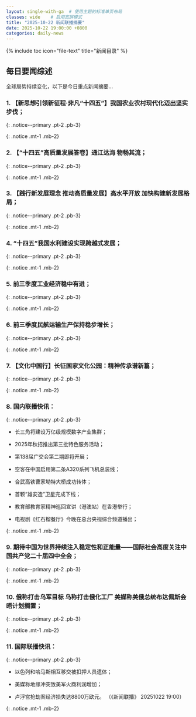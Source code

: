 ```yaml
---
layout: single-with-ga  # 使用主题的标准单页布局
classes: wide    # 启用宽屏模式
title: "2025-10-22 新闻联播摘要"
date: 2025-10-22 19:00:00 +0800
categories: daily-news
---
```


{% include toc icon="file-text" title="新闻目录" %}
   
## 每日要闻综述

全球局势持续变化，以下是今日重点新闻摘要...

### 1. 【新思想引领新征程·非凡“十四五”】我国农业农村现代化迈出坚实步伐； 

{: .notice--primary .pt-2 .pb-3}

{: .notice .mt-1 .mb-2}

### 2. 【“十四五”高质量发展答卷】通江达海 物畅其流； 

{: .notice--primary .pt-2 .pb-3}

{: .notice .mt-1 .mb-2}

### 3. 【践行新发展理念 推动高质量发展】高水平开放 加快构建新发展格局； 

{: .notice--primary .pt-2 .pb-3}

{: .notice .mt-1 .mb-2}

### 4. “十四五”我国水利建设实现跨越式发展； 

{: .notice--primary .pt-2 .pb-3}

{: .notice .mt-1 .mb-2}

### 5. 前三季度工业经济稳中有进； 

{: .notice--primary .pt-2 .pb-3}

{: .notice .mt-1 .mb-2}

### 6. 前三季度民航运输生产保持稳步增长； 

{: .notice--primary .pt-2 .pb-3}

{: .notice .mt-1 .mb-2}

### 7. 【文化中国行】长征国家文化公园：精神传承谱新篇； 

{: .notice--primary .pt-2 .pb-3}

{: .notice .mt-1 .mb-2}

### 8. 国内联播快讯： 

{: .notice--primary .pt-2 .pb-3}

- 长三角将建设万亿级规模数字产业集群；

- 2025年秋招推出第三批特色服务活动；

- 第138届广交会第二期即将开展；

- 空客在中国启用第二条A320系列飞机总装线；

- 合武高铁曹家坳特大桥成功转体；

- 首颗“雄安造”卫星完成下线；

- 教育部教育家精神巡回宣讲（港澳站）在香港举行；

- 电视剧《红石榴餐厅》今晚在总台央视综合频道播出；

{: .notice .mt-1 .mb-2}

### 9. 期待中国为世界持续注入稳定性和正能量——国际社会高度关注中国共产党二十届四中全会； 

{: .notice--primary .pt-2 .pb-3}

{: .notice .mt-1 .mb-2}

### 10. 俄称打击乌军目标 乌称打击俄化工厂 美媒称美俄总统布达佩斯会晤计划搁置； 

{: .notice--primary .pt-2 .pb-3}

{: .notice .mt-1 .mb-2}

### 11. 国际联播快讯： 

{: .notice--primary .pt-2 .pb-3}

- 以色列和哈马斯相互移交被扣押人员遗体；

- 美媒称地缘冲突致美军火商利润增加；

- 卢浮宫抢劫案经济损失达8800万欧元。 （《新闻联播》 20251022 19:00）

{: .notice .mt-1 .mb-2}